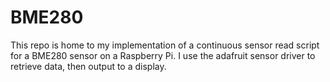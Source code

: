 # BME280

This repo is home to my implementation of a continuous sensor read script for a
BME280 sensor on a Raspberry Pi. I use the adafruit sensor driver to retrieve
data, then output to a display.
